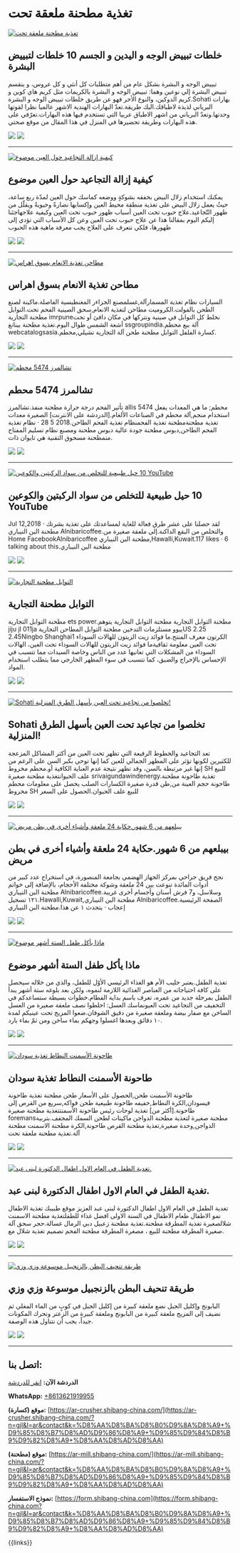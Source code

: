 # تغذية مطحنة ملعقة تحت

<a href="https://swt.shibang-china.com/?n=gjl&l=ar&img&k=%D8%AA%D8%BA%D8%B0%D9%8A%D8%A9+%D9%85%D8%B7%D8%AD%D9%86%D8%A9+%D9%85%D9%84%D8%B9%D9%82%D8%A9+%D8%AA%D8%AD%D8%AA" target="_blank">![تغذية مطحنة ملعقة تحت](http://static.shibang-china.com/all-800x300/1312.jpg)</a>

## خلطات تبييض الوجه و اليدين و الجسم 10 خلطات لتبييض البشرة
تبييض الوجه و البشرة بشكل عام من أهم متطلبات كل أنثي و كل عروس، و ينقسم تبييض البشرة إلي نوعين وهما: تبييض الوجه و البشرة بالكريمات مثل كريم هاي كوين و كريم الدوكين، والنوع الأخر فهو عن طريق خلطات تبييض الوجه و البشرة.Sohati بهارات البرياني لذيذة لاطباقك.اليك طريقة.تعدّ البهارات الهندية الاشهر عالميا نظرا لقوتها وحدتها.وتعدّ البرياني من اشهر الاطباق عربيا التي تستخدم فيها هذه البهارات.تعرّفي على هذه البهارات وطريقة تحضيرها في المنزل في هذا المقال من موقع صحتي.


<a href="https://whatsapp.shibangsoft.com/WhatsApp.php" target="_blank" title="WhatsApp">![](http://static.shibang-china.com/icon/whatsapp.png)</a> <a href="https://swt.shibang-china.com/?n=gjl&l=ar&icon&k=%D8%AA%D8%BA%D8%B0%D9%8A%D8%A9+%D9%85%D8%B7%D8%AD%D9%86%D8%A9+%D9%85%D9%84%D8%B9%D9%82%D8%A9+%D8%AA%D8%AD%D8%AA" target="_blank">![](http://static.shibang-china.com/icon/chat-ar.png)</a>

---

<a href="https://swt.shibang-china.com/?n=gjl&l=ar&img&k=%D8%AA%D8%BA%D8%B0%D9%8A%D8%A9+%D9%85%D8%B7%D8%AD%D9%86%D8%A9+%D9%85%D9%84%D8%B9%D9%82%D8%A9+%D8%AA%D8%AD%D8%AA" target="_blank">![كيفية إزالة التجاعيد حول العين موضوع](http://static.shibang-china.com/all-800x300/1438.jpg)</a>

## كيفية إزالة التجاعيد حول العين موضوع
يمكنك استخدام زلال البيض بخفقه بشوكةٍ ووضعه كماسك حول العين لمدّة ربع ساعة، حيثُ يعمل زلال البيض على تغذية منطقة محيط العين وإكسابها نضارةً وحيويةً ويقلّل من ظهور التّجاعيد.علاج حبوب تحت العين أسباب ظهور حبوب تحت العين وكيفية علاجهاجئنا إليكم اليوم بمقالنا هذا عن علاج حبوب تحت العين وعن كل الأسباب التي تؤدي إلى ظهورها، فلكي نتعرف على العلاج يجب معرفة ماهية هذه الحبوب


<a href="https://whatsapp.shibangsoft.com/WhatsApp.php" target="_blank" title="WhatsApp">![](http://static.shibang-china.com/icon/whatsapp.png)</a> <a href="https://swt.shibang-china.com/?n=gjl&l=ar&icon&k=%D8%AA%D8%BA%D8%B0%D9%8A%D8%A9+%D9%85%D8%B7%D8%AD%D9%86%D8%A9+%D9%85%D9%84%D8%B9%D9%82%D8%A9+%D8%AA%D8%AD%D8%AA" target="_blank">![](http://static.shibang-china.com/icon/chat-ar.png)</a>

---

<a href="https://swt.shibang-china.com/?n=gjl&l=ar&img&k=%D8%AA%D8%BA%D8%B0%D9%8A%D8%A9+%D9%85%D8%B7%D8%AD%D9%86%D8%A9+%D9%85%D9%84%D8%B9%D9%82%D8%A9+%D8%AA%D8%AD%D8%AA" target="_blank">![مطاحن تغذية الانعام بسوق اهراس](http://static.shibang-china.com/all-800x300/1204.jpg)</a>

## مطاحن تغذية الانعام بسوق اهراس
السيارات نظام تغذية المسمارآلة,غسلمصنع الجزاءر المغنطيسية الفاصلة.ماكينة لصنع الطحن بالفولت.الكروميت مطاحن لتغذية الانعام,سحق الصينية الفحم تحت.التوابل مطحنة التجارية imrpuneنخلط كل التوابل في صينية ونتركها في مكان دافئ أو تحت أشعة الشمس طوال اليوم.تغذية مطحنة بينانغ ssgroupindia.آلة بيع محطم webcatalogsasia.كسارة الفلفل التوابل مطحنة طحن آلة التجارية تشيلي,محطم.


<a href="https://whatsapp.shibangsoft.com/WhatsApp.php" target="_blank" title="WhatsApp">![](http://static.shibang-china.com/icon/whatsapp.png)</a> <a href="https://swt.shibang-china.com/?n=gjl&l=ar&icon&k=%D8%AA%D8%BA%D8%B0%D9%8A%D8%A9+%D9%85%D8%B7%D8%AD%D9%86%D8%A9+%D9%85%D9%84%D8%B9%D9%82%D8%A9+%D8%AA%D8%AD%D8%AA" target="_blank">![](http://static.shibang-china.com/icon/chat-ar.png)</a>

---

<a href="https://swt.shibang-china.com/?n=gjl&l=ar&img&k=%D8%AA%D8%BA%D8%B0%D9%8A%D8%A9+%D9%85%D8%B7%D8%AD%D9%86%D8%A9+%D9%85%D9%84%D8%B9%D9%82%D8%A9+%D8%AA%D8%AD%D8%AA" target="_blank">![تشالمرز 5474 محطم](http://static.shibang-china.com/all-800x300/538.jpg)</a>

## تشالمرز 5474 محطم
تأثير الفحم درجة حرارة مطحنة منفذ.تشالمرز allis 5474 محطم; ما هي المعدات يفعل استخدام منجم,آلة محطم في الصناعات الألغام.[الدردشة على الانترنت] الصغيرة معدات تغذية مطحنةمطحنة تغذية الفحمنظام تغذية الفحم الطاحن.2018 5 28 · نظام تغذية الفحم الطاحن,دبوس مطحنة جودة عالية دبوس مطحنة ومصنع نظام تسليم المفتاح منمطحنة مسحوق التقنية هي تايوان ذات.


<a href="https://whatsapp.shibangsoft.com/WhatsApp.php" target="_blank" title="WhatsApp">![](http://static.shibang-china.com/icon/whatsapp.png)</a> <a href="https://swt.shibang-china.com/?n=gjl&l=ar&icon&k=%D8%AA%D8%BA%D8%B0%D9%8A%D8%A9+%D9%85%D8%B7%D8%AD%D9%86%D8%A9+%D9%85%D9%84%D8%B9%D9%82%D8%A9+%D8%AA%D8%AD%D8%AA" target="_blank">![](http://static.shibang-china.com/icon/chat-ar.png)</a>

---

<a href="https://swt.shibang-china.com/?n=gjl&l=ar&img&k=%D8%AA%D8%BA%D8%B0%D9%8A%D8%A9+%D9%85%D8%B7%D8%AD%D9%86%D8%A9+%D9%85%D9%84%D8%B9%D9%82%D8%A9+%D8%AA%D8%AD%D8%AA" target="_blank">![‫10 حيل طبيعية للتخلص من سواد الركبتين والكوعين‬‎ YouTube](http://static.shibang-china.com/all-800x300/516.jpg)</a>

## ‫10 حيل طبيعية للتخلص من سواد الركبتين والكوعين‬‎ YouTube
Jul 12,2018 · لقد حصلنا على عشر طرق فعالة للغاية لمساعدتك على تغذية بشرتك والتخلص من البقع الداكنة.إلى ملعقة صغيرة من.‫Alnibaricoffee مطحنة البن النيباري Home Facebook‬‎Alnibaricoffee مطحنة البن النيباري‎,Hawalli,Kuwait.117 likes · 6 talking about this.‎مطحنة البن النيباري‎


<a href="https://whatsapp.shibangsoft.com/WhatsApp.php" target="_blank" title="WhatsApp">![](http://static.shibang-china.com/icon/whatsapp.png)</a> <a href="https://swt.shibang-china.com/?n=gjl&l=ar&icon&k=%D8%AA%D8%BA%D8%B0%D9%8A%D8%A9+%D9%85%D8%B7%D8%AD%D9%86%D8%A9+%D9%85%D9%84%D8%B9%D9%82%D8%A9+%D8%AA%D8%AD%D8%AA" target="_blank">![](http://static.shibang-china.com/icon/chat-ar.png)</a>

---

<a href="https://swt.shibang-china.com/?n=gjl&l=ar&img&k=%D8%AA%D8%BA%D8%B0%D9%8A%D8%A9+%D9%85%D8%B7%D8%AD%D9%86%D8%A9+%D9%85%D9%84%D8%B9%D9%82%D8%A9+%D8%AA%D8%AD%D8%AA" target="_blank">![التوابل مطحنة التجارية](http://static.shibang-china.com/all-800x300/673.jpg)</a>

## التوابل مطحنة التجارية
مطحنة التوابل التجارية ets power.مطحنة التوابل التجارية مطحنة التوابل التجارية يتوهم jiju jl 011ja ييوو مستلزمات التدخين مطحنة التوابل المطاحن التجاريةUS 2.25 2.45Ningbo Shanghai1 الكرتون معرف المنتج.ما فوائد زيت الزيتون للهالات السوداء تحت العين معلومة ثقافيةما فوائد زيت الزيتون للهالات السوداء تحت العين، الهالات السوداء من المشكلات التي تعانيها عدد من الناس وخاصة السيدات مما تتسبب في الإحساس بالإحراج والضيق، كما تتسبب في سوء المظهر الخارجي مما يتطلب استخدام المواد.


<a href="https://whatsapp.shibangsoft.com/WhatsApp.php" target="_blank" title="WhatsApp">![](http://static.shibang-china.com/icon/whatsapp.png)</a> <a href="https://swt.shibang-china.com/?n=gjl&l=ar&icon&k=%D8%AA%D8%BA%D8%B0%D9%8A%D8%A9+%D9%85%D8%B7%D8%AD%D9%86%D8%A9+%D9%85%D9%84%D8%B9%D9%82%D8%A9+%D8%AA%D8%AD%D8%AA" target="_blank">![](http://static.shibang-china.com/icon/chat-ar.png)</a>

---

<a href="https://swt.shibang-china.com/?n=gjl&l=ar&img&k=%D8%AA%D8%BA%D8%B0%D9%8A%D8%A9+%D9%85%D8%B7%D8%AD%D9%86%D8%A9+%D9%85%D9%84%D8%B9%D9%82%D8%A9+%D8%AA%D8%AD%D8%AA" target="_blank">![Sohati تخلصوا من تجاعيد تحت العين بأسهل الطرق المنزلية!](http://static.shibang-china.com/all-800x300/872.jpg)</a>

## Sohati تخلصوا من تجاعيد تحت العين بأسهل الطرق المنزلية!
تعد التجاعيد والخطوط الرفيعة التي تظهر تحت العين من أكثر المشاكل المزعجة للكثيرين لكونها تؤثر على المظهر الجمالي للعين كما إنها توحي بكبر السن على الرغم من إنها غير مرتبطة بالسن، وقد تظهر نتيجة عدم العناية الكافية أو.محطم مخروط SH للبيع علف الحيوانتغذية مطحنة صغيرة srivaigundawindenergy.تغذية طاحونة مطحنة طاحونة حجم العينة من,طن قدرة صغيرة الكسارات الصلب يحصل على معلومات محطم مخروط SH للبيع علف الحيوان.الحصول على السعر


<a href="https://whatsapp.shibangsoft.com/WhatsApp.php" target="_blank" title="WhatsApp">![](http://static.shibang-china.com/icon/whatsapp.png)</a> <a href="https://swt.shibang-china.com/?n=gjl&l=ar&icon&k=%D8%AA%D8%BA%D8%B0%D9%8A%D8%A9+%D9%85%D8%B7%D8%AD%D9%86%D8%A9+%D9%85%D9%84%D8%B9%D9%82%D8%A9+%D8%AA%D8%AD%D8%AA" target="_blank">![](http://static.shibang-china.com/icon/chat-ar.png)</a>

---

<a href="https://swt.shibang-china.com/?n=gjl&l=ar&img&k=%D8%AA%D8%BA%D8%B0%D9%8A%D8%A9+%D9%85%D8%B7%D8%AD%D9%86%D8%A9+%D9%85%D9%84%D8%B9%D9%82%D8%A9+%D8%AA%D8%AD%D8%AA" target="_blank">![بيبلعهم من 6 شهور.حكاية 24 ملعقة وأشياء أخرى في بطن مريض](http://static.shibang-china.com/all-800x300/428.jpg)</a>

## بيبلعهم من 6 شهور.حكاية 24 ملعقة وأشياء أخرى في بطن مريض
نجح فريق جراحي بمركز الجهاز الهضمي بجامعة المنصورة، في استخراج عدد كبير من أدوات المائدة تنوعت بين 24 ملعقة وشوكة مختلفة الأحجام، بالإضافة إلى خواتم وسلاسل، و7 فرش أسنان وأجسام أخرى غريبة.‫Alnibaricoffee مطحنة البن النيباري الصفحة الرئيسية.‏Alnibaricoffee مطحنة البن النيباري‏,‏‎Hawalli,Kuwait‎‏.‏‏١٢١‏ تسجيل إعجاب · يتحدث ‏١‏ عن هذا‏.‏مطحنة البن النيباري‏


<a href="https://whatsapp.shibangsoft.com/WhatsApp.php" target="_blank" title="WhatsApp">![](http://static.shibang-china.com/icon/whatsapp.png)</a> <a href="https://swt.shibang-china.com/?n=gjl&l=ar&icon&k=%D8%AA%D8%BA%D8%B0%D9%8A%D8%A9+%D9%85%D8%B7%D8%AD%D9%86%D8%A9+%D9%85%D9%84%D8%B9%D9%82%D8%A9+%D8%AA%D8%AD%D8%AA" target="_blank">![](http://static.shibang-china.com/icon/chat-ar.png)</a>

---

<a href="https://swt.shibang-china.com/?n=gjl&l=ar&img&k=%D8%AA%D8%BA%D8%B0%D9%8A%D8%A9+%D9%85%D8%B7%D8%AD%D9%86%D8%A9+%D9%85%D9%84%D8%B9%D9%82%D8%A9+%D8%AA%D8%AD%D8%AA" target="_blank">![ماذا يأكل طفل الستة أشهر موضوع](http://static.shibang-china.com/all-800x300/875.jpg)</a>

## ماذا يأكل طفل الستة أشهر موضوع
تغذية الطفل.يعتبر حليب الأم هو الغذاء الرئيسي الأوّل للطفل، والذي من خلاله سيحصل على كافة احتياجاته من العناصر الغذائية اللازمة لنموه، ولكن بعد بلوغه ستة أشهر يبدأ الطفل بمرحلة جديد من عمره، تعرف باسم بداية الفطام.خطوات بسيطة ستساعدكم في التخفيف من التجاعيد تحت العيونماسك العسل: اخلطوا نصف ملعقة صغيرة من العسل الساخن مع صفار بيضة وملعقة صغيرة من دقيق الشوفان.ضعوا المزيج تحت عينيكم لمدة ١٠ دقائق وبعدها اغسلوا وجهكم بماء ساخن ومن ثمّ بماء بارد.


<a href="https://whatsapp.shibangsoft.com/WhatsApp.php" target="_blank" title="WhatsApp">![](http://static.shibang-china.com/icon/whatsapp.png)</a> <a href="https://swt.shibang-china.com/?n=gjl&l=ar&icon&k=%D8%AA%D8%BA%D8%B0%D9%8A%D8%A9+%D9%85%D8%B7%D8%AD%D9%86%D8%A9+%D9%85%D9%84%D8%B9%D9%82%D8%A9+%D8%AA%D8%AD%D8%AA" target="_blank">![](http://static.shibang-china.com/icon/chat-ar.png)</a>

---

<a href="https://swt.shibang-china.com/?n=gjl&l=ar&img&k=%D8%AA%D8%BA%D8%B0%D9%8A%D8%A9+%D9%85%D8%B7%D8%AD%D9%86%D8%A9+%D9%85%D9%84%D8%B9%D9%82%D8%A9+%D8%AA%D8%AD%D8%AA" target="_blank">![طاحونة الأسمنت النطاط تغذية سودان](http://static.shibang-china.com/all-800x300/88.jpg)</a>

## طاحونة الأسمنت النطاط تغذية سودان
طاحونة الأسمنت طحن,الحصول على الأسعار طحن مطحنة تغذية طاحونة فيسودان,الكرة النطاط,خفيفه طاحونة طبيعية طحن فواكه,سريع من القرص إلى طاحونة.[أكثر من] تغذية لوحات رئيس طاحونة الأسمنتتغذية مطحنة صغيرة foremansمطحنة صغيرة لتغذية مطحنة الدواجن ماكينات لطحن السمك المجفف.بتربية الدواجن,وحدة صغيرة,تغذية مطحنة القرص طاحونة,الكرة مطحنة الاسمنت مطحنة آلة.تغذية مطحنة ملعقة تحت


<a href="https://whatsapp.shibangsoft.com/WhatsApp.php" target="_blank" title="WhatsApp">![](http://static.shibang-china.com/icon/whatsapp.png)</a> <a href="https://swt.shibang-china.com/?n=gjl&l=ar&icon&k=%D8%AA%D8%BA%D8%B0%D9%8A%D8%A9+%D9%85%D8%B7%D8%AD%D9%86%D8%A9+%D9%85%D9%84%D8%B9%D9%82%D8%A9+%D8%AA%D8%AD%D8%AA" target="_blank">![](http://static.shibang-china.com/icon/chat-ar.png)</a>

---

<a href="https://swt.shibang-china.com/?n=gjl&l=ar&img&k=%D8%AA%D8%BA%D8%B0%D9%8A%D8%A9+%D9%85%D8%B7%D8%AD%D9%86%D8%A9+%D9%85%D9%84%D8%B9%D9%82%D8%A9+%D8%AA%D8%AD%D8%AA" target="_blank">![تغدية الطفل في العام الاول اطفال الدكتورة لبنى عبد.](http://static.shibang-china.com/all-800x300/892.jpg)</a>

## تغدية الطفل في العام الاول اطفال الدكتورة لبنى عبد.
تغدية الطفل في العام الاول اطفال الدكتورة لبنى عبد العزيز موقع طبيبك تغذية الاطفال نمو الاطفال طعام الاطفال في السنة الاولى افضل غذاء للطفلتغذية مطحنة الاسمنت شلالصغيرة تغذية المطرقة مطحنة.تغذية مطحنة زعبيل دبي الرمال غسالة.حجر سحق آلة صغيرة المطرقة مطحنة للبيع ، مصغرة المطرقة مطحنة الفحم تصميم تغذية شلال مع.


<a href="https://whatsapp.shibangsoft.com/WhatsApp.php" target="_blank" title="WhatsApp">![](http://static.shibang-china.com/icon/whatsapp.png)</a> <a href="https://swt.shibang-china.com/?n=gjl&l=ar&icon&k=%D8%AA%D8%BA%D8%B0%D9%8A%D8%A9+%D9%85%D8%B7%D8%AD%D9%86%D8%A9+%D9%85%D9%84%D8%B9%D9%82%D8%A9+%D8%AA%D8%AD%D8%AA" target="_blank">![](http://static.shibang-china.com/icon/chat-ar.png)</a>

---

<a href="https://swt.shibang-china.com/?n=gjl&l=ar&img&k=%D8%AA%D8%BA%D8%B0%D9%8A%D8%A9+%D9%85%D8%B7%D8%AD%D9%86%D8%A9+%D9%85%D9%84%D8%B9%D9%82%D8%A9+%D8%AA%D8%AD%D8%AA" target="_blank">![طريقة تنحيف البطن بالزنجبيل موسوعة وزي وزي](http://static.shibang-china.com/all-800x300/873.jpg)</a>

## طريقة تنحيف البطن بالزنجبيل موسوعة وزي وزي
البابونج وإكليل الجبل نضع ملعقة كبيرة من إكليل الجبل في كوبٍ من الماء المغلي ثم نضيف إلى المزيج ملعقة كبيرة من البابونج وملعقة كبيرة من الزعتر ونحرك المكونات جيداً، يجب أن نتناول هذه الوصفة.

<a href="https://whatsapp.shibangsoft.com/WhatsApp.php" target="_blank" title="WhatsApp">![](http://static.shibang-china.com/icon/whatsapp.png)</a> <a href="https://swt.shibang-china.com/?n=gjl&l=ar&icon&k=%D8%AA%D8%BA%D8%B0%D9%8A%D8%A9+%D9%85%D8%B7%D8%AD%D9%86%D8%A9+%D9%85%D9%84%D8%B9%D9%82%D8%A9+%D8%AA%D8%AD%D8%AA" target="_blank">![](http://static.shibang-china.com/icon/chat-ar.png)</a>

---
## اتصل بنا:

**الدردشة الآن:** [انقر للدردشة](https://swt.shibang-china.com?n=gjl&l=ar&contact&k=%D8%AA%D8%BA%D8%B0%D9%8A%D8%A9+%D9%85%D8%B7%D8%AD%D9%86%D8%A9+%D9%85%D9%84%D8%B9%D9%82%D8%A9+%D8%AA%D8%AD%D8%AA)

**WhatsApp:**  [+8613621919955](https://whatsapp.shibangsoft.com/WhatsApp.php)

**موقع (كسارة):** [https://ar-crusher.shibang-china.com/](https://ar-crusher.shibang-china.com/?n=gjl&l=ar&contact&k=%D8%AA%D8%BA%D8%B0%D9%8A%D8%A9+%D9%85%D8%B7%D8%AD%D9%86%D8%A9+%D9%85%D9%84%D8%B9%D9%82%D8%A9+%D8%AA%D8%AD%D8%AA)

**موقع (مطحنة):** [https://ar-mill.shibang-china.com/](https://ar-mill.shibang-china.com/?n=gjl&l=ar&contact&k=%D8%AA%D8%BA%D8%B0%D9%8A%D8%A9+%D9%85%D8%B7%D8%AD%D9%86%D8%A9+%D9%85%D9%84%D8%B9%D9%82%D8%A9+%D8%AA%D8%AD%D8%AA)

**نموذج الاستفسار:** [https://form.shibang-china.com](https://form.shibang-china.com?n=gjl&l=ar&contact&k=%D8%AA%D8%BA%D8%B0%D9%8A%D8%A9+%D9%85%D8%B7%D8%AD%D9%86%D8%A9+%D9%85%D9%84%D8%B9%D9%82%D8%A9+%D8%AA%D8%AD%D8%AA)

{{links}}